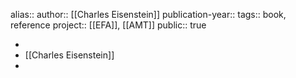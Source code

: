 alias::
author:: [[Charles Eisenstein]] 
publication-year::
tags:: book, reference
project:: [[EFA]], [[AMT]] 
public:: true

-
- [[Charles Eisenstein]]
-